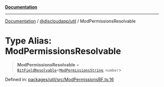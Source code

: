 [**Documentation**](../../../README.md)

***

[Documentation](../../../packages.md) / [@discloudapp/util](../README.md) / ModPermissionsResolvable

# Type Alias: ModPermissionsResolvable

> **ModPermissionsResolvable** = [`BitFieldResolvable`](BitFieldResolvable.md)\<[`ModPermissionsString`](ModPermissionsString.md), `number`\>

Defined in: [packages/util/src/ModPermissionsBF.ts:16](https://github.com/discloud/discloud.app/blob/e06d08869d94db25520cbe5fdcc3cdbc242fb0cb/packages/util/src/ModPermissionsBF.ts#L16)
